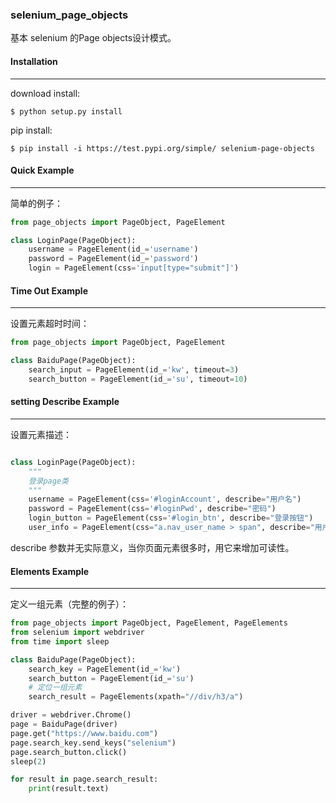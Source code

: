 ### selenium_page_objects

基本 selenium 的Page objects设计模式。

#### Installation
------------

download install:
```shell
$ python setup.py install
```

pip install:
```
$ pip install -i https://test.pypi.org/simple/ selenium-page-objects
```

#### Quick Example
-------------
简单的例子：
```python
from page_objects import PageObject, PageElement

class LoginPage(PageObject):
    username = PageElement(id_='username')
    password = PageElement(id_='password')
    login = PageElement(css='input[type="submit"]')

```

#### Time Out Example
-------------
设置元素超时时间：
```python
from page_objects import PageObject, PageElement

class BaiduPage(PageObject):
    search_input = PageElement(id_='kw', timeout=3)
    search_button = PageElement(id_='su', timeout=10)
```

#### setting Describe Example
-------------
设置元素描述：
```python

class LoginPage(PageObject):
    """
    登录page类
    """
    username = PageElement(css='#loginAccount', describe="用户名")
    password = PageElement(css='#loginPwd', describe="密码")
    login_button = PageElement(css='#login_btn', describe="登录按钮")
    user_info = PageElement(css="a.nav_user_name > span", describe="用户信息")

```
describe 参数并无实际意义，当你页面元素很多时，用它来增加可读性。

#### Elements Example
-------------
定义一组元素（完整的例子）：
```python
from page_objects import PageObject, PageElement, PageElements
from selenium import webdriver
from time import sleep

class BaiduPage(PageObject):
    search_key = PageElement(id_='kw')
    search_button = PageElement(id_='su')
    # 定位一组元素
    search_result = PageElements(xpath="//div/h3/a")

driver = webdriver.Chrome()
page = BaiduPage(driver)
page.get("https://www.baidu.com")
page.search_key.send_keys("selenium")
page.search_button.click()
sleep(2)

for result in page.search_result:
    print(result.text)

```